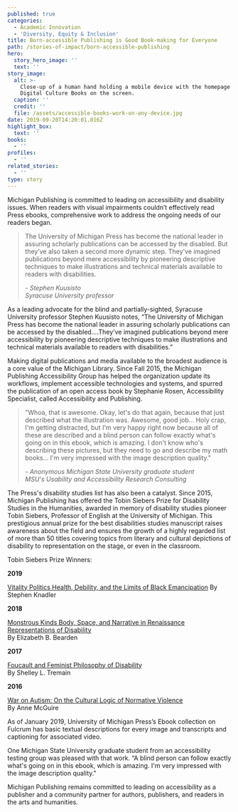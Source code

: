 ```yaml
---
published: true
categories:
  - Academic Innovation
  - 'Diversity, Equity & Inclusion'
title: Born-accessible Publishing is Good Book-making for Everyone
path: /stories-of-impact/born-accessible-publishing
hero:
  story_hero_image: ''
  text: ''
story_image:
  alt: >-
    Close-up of a human hand holding a mobile device with the homepage for
    Digital Culture Books on the screen.
  caption: ''
  credit: ''
  file: /assets/accessible-books-work-on-any-device.jpg
date: 2019-09-20T14:20:01.016Z
highlight_box:
  text: ''
books:
  - ''
profiles:
  - ''
related_stories:
  - ''
type: story
---
```

Michigan Publishing is committed to leading on accessibility and disability issues. When readers with visual impairments couldn’t effectively read Press ebooks, comprehensive work to address the ongoing needs of our readers began.

<blockquote class="quote full yellow"><p>The University of Michigan Press has become the national leader in assuring scholarly publications can be accessed by the disabled. But they’ve also taken a second more dynamic step. They’ve imagined publications beyond mere accessibility by pioneering descriptive techniques to make illustrations and technical materials available to readers with disabilities.</p><footer><cite>- Stephen Kuusisto<br>Syracuse University professor</cite></footer></blockquote>

As a leading advocate for the blind and partially-sighted, Syracuse University professor Stephen Kuusisto notes, “The University of Michigan Press has become the national leader in assuring scholarly publications can be accessed by the disabled….They’ve imagined publications beyond mere accessibility by pioneering descriptive techniques to make illustrations and technical materials available to readers with disabilities.”

Making digital publications and media available to the broadest audience is a core value of the Michigan Library. Since Fall 2015, the Michigan Publishing Accessibility Group has helped the organization update its workflows, implement accessible technologies and systems, and spurred the publication of an open access book by Stephanie Rosen, Accessibility Specialist, called Accessibility and Publishing.

<blockquote class="quote full blue"><p>"Whoa, that is awesome. Okay, let's do that again, because that just described what the illustration was. Awesome, good job... Holy crap, I'm getting distracted, but I'm very happy right now because all of these are described and a blind person can follow exactly what's going on in this ebook, which is amazing. I don't know who's describing these pictures, but they need to go and describe my math books... I'm very impressed with the image description quality."</p><footer><cite>- Anonymous Michigan State University graduate student<br>MSU's Usability and Accessibility Research Consulting</cite></footer></blockquote>

The Press's disability studies list has also been a catalyst. Since 2015, Michigan Publishing has offered the Tobin Siebers Prize for Disability Studies in the Humanities, awarded in memory of disability studies pioneer Tobin Siebers, Professor of English at the University of Michigan. This prestigious annual prize for the best disabilities studies manuscript raises awareness about the field and ensures the growth of a highly regarded list of more than 50 titles covering topics from literary and cultural depictions of disability to representation on the stage, or even in the classroom.

<div class="lg:float-right lg:-mr-64 lg:w-3/5 border-l-8 border-sea-blue px-6 pt-6 ml-6 mb-4" markdown="1">Tobin Siebers Prize Winners:

**2019**

[Vitality Politics Health, Debility, and the Limits of Black Emancipation](https://doi.org/10.3998/mpub.10043782) By Stephen Knadler

**2018**

[Monstrous Kinds Body, Space, and Narrative in Renaissance Representations of Disability](https://doi.org/10.3998/mpub.10014355)\
By Elizabeth B. Bearden

**2017**

[Foucault and Feminist Philosophy of Disability ](https://doi.org/10.3998/mpub.8504605)\
By Shelley L. Tremain

**2016**

[War on Autism: On the Cultural Logic of Normative Violence](https://doi.org/10.3998/mpub.7784427) \
By Anne McGuire</div>

As of January 2019, University of Michigan Press’s Ebook collection on Fulcrum has basic textual descriptions for every image and transcripts and captioning for associated video.

One Michigan State University graduate student from an accessibility testing group was pleased with that work. “A blind person can follow exactly what's going on in this ebook, which is amazing. I'm very impressed with the image description quality."

Michigan Publishing remains committed to leading on accessibility as a publisher and a community partner for authors, publishers, and readers in the arts and humanities.
